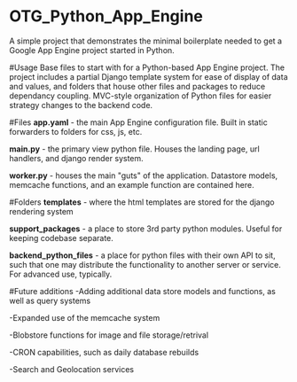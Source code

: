# OTG_Python_App_Engine
A simple project that demonstrates the minimal boilerplate needed to get a Google App Engine project started in Python. 

#Usage
Base files to start with for a Python-based App Engine project.  The project includes a partial Django template system for ease of display of data and values, and folders that house other files and packages to reduce dependancy coupling.  MVC-style organization of Python files for easier strategy changes to the backend code.

#Files
**app.yaml** - the main App Engine configuration file.  Built in static forwarders to folders for css, js, etc.

**main.py** - the primary view python file.  Houses the landing page, url handlers, and django render system.

**worker.py** - houses the main "guts" of the application.  Datastore models, memcache functions, and an example function are contained here.

#Folders
**templates** - where the html templates are stored for the django rendering system

**support_packages** - a place to store 3rd party python modules.  Useful for keeping codebase separate.

**backend_python_files** - a place for python files with their own API to sit, such that one may distribute the functionality to another server or service.  For advanced use, typically.

#Future additions
-Adding additional data store models and functions, as well as query systems

-Expanded use of the memcache system

-Blobstore functions for image and file storage/retrival

-CRON capabilities, such as daily database rebuilds

-Search and Geolocation services
